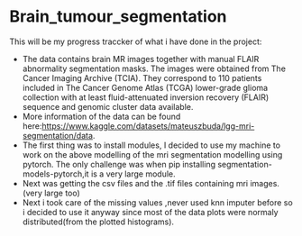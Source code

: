 # Brain_tumour_segmentation

This will be my progress traccker of what i have done in the project:
- The data contains brain MR images together with manual FLAIR abnormality segmentation masks.
The images were obtained from The Cancer Imaging Archive (TCIA).
They correspond to 110 patients included in The Cancer Genome Atlas (TCGA) lower-grade glioma collection with at least fluid-attenuated inversion recovery (FLAIR) sequence and genomic cluster data available.
- More information of the data can be found here:https://www.kaggle.com/datasets/mateuszbuda/lgg-mri-segmentation/data.
- The first thing was to install modules, I decided to use my machine to work on the above modelling of the mri segmentation modelling using pytorch. The only challenge was when pip installing segmentation-models-pytorch,it is a very large module.
- Next was getting the csv files and the .tif files containing mri images.(very large too)
- Next i took care of the missing values ,never used knn imputer before so i decided to use it anyway since most of the data plots were normaly distributed(from the plotted histograms).
